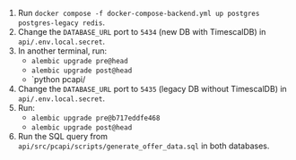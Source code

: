 1. Run `docker compose -f docker-compose-backend.yml up postgres postgres-legacy redis`.
2. Change the `DATABASE_URL` port to `5434` (new DB with TimescalDB) in `api/.env.local.secret`.
3. In another terminal, run:
   - `alembic upgrade pre@head`
   - `alembic upgrade post@head`
   - `python pcapi/
4. Change the `DATABASE_URL` port to `5435` (legacy DB without TimescalDB) in `api/.env.local.secret`.
5. Run:
   - `alembic upgrade pre@b717eddfe468`
   - `alembic upgrade post@head`
6. Run the SQL query from `api/src/pcapi/scripts/generate_offer_data.sql` in both databases.
